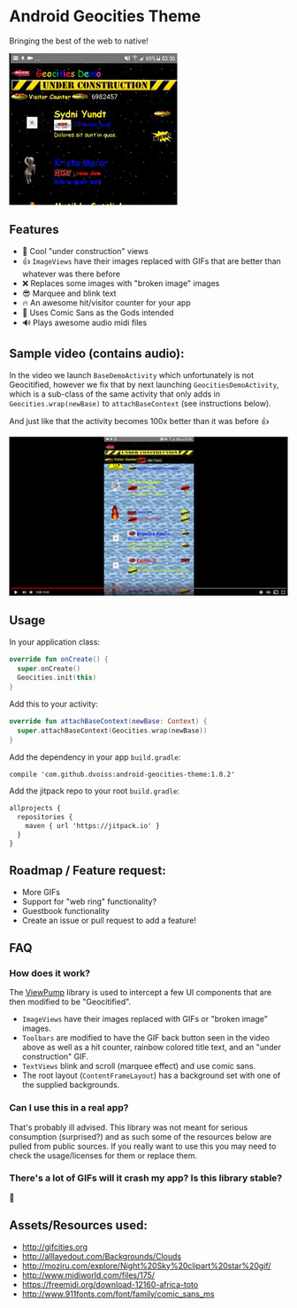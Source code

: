 # Android Geocities Theme

Bringing the best of the web to native!

<img src="https://github.com/dvoiss/android-geocities-theme/blob/master/art/sample.gif"/>

## Features

* 🚧 Cool "under construction" views
* 👍 `ImageViews` have their images replaced with GIFs that are better than whatever was there before
* ❌ Replaces some images with "broken image" images
* 😎 Marquee and blink text
* 🔥 An awesome hit/visitor counter for your app
* 🙏 Uses Comic Sans as the Gods intended
* 🔊 Plays awesome audio midi files

## Sample video (contains audio):

In the video we launch `BaseDemoActivity` which unfortunately is not Geocitified, however we fix that by next launching `GeocitiesDemoActivity`, which is a sub-class of the same activity that only adds in `Geocities.wrap(newBase)` to `attachBaseContext` (see instructions below).

And just like that the activity becomes 100x better than it was before 👍

[![Sample Video](https://github.com/dvoiss/android-geocities-theme/blob/master/art/sample.png)](https://youtu.be/gF9O9lXn3pc)

## Usage

In your application class:

```kotlin
override fun onCreate() {
  super.onCreate()
  Geocities.init(this)
}
```

Add this to your activity:

```kotlin
override fun attachBaseContext(newBase: Context) {
  super.attachBaseContext(Geocities.wrap(newBase))
}
```

Add the dependency in your app `build.gradle`:

```
compile 'com.github.dvoiss:android-geocities-theme:1.0.2'
```

Add the jitpack repo to your root `build.gradle`:

```
allprojects {
  repositories {
    maven { url 'https://jitpack.io' }
  }
}
```

## Roadmap / Feature request:

* More GIFs
* Support for "web ring" functionality?
* Guestbook functionality
* Create an issue or pull request to add a feature!

## FAQ

### How does it work?

The [ViewPump](https://github.com/InflationX/ViewPump) library is used to intercept a few UI components that are then modified to be "Geocitified".

* `ImageViews` have their images replaced with GIFs or "broken image" images.
* `Toolbars` are modified to have the GIF back button seen in the video above as well as a hit counter, rainbow colored title text, and an "under construction" GIF.
* `TextViews` blink and scroll (marquee effect) and use comic sans.
* The root layout (`ContentFrameLayout`) has a background set with one of the supplied backgrounds.

### Can I use this in a real app?

That's probably ill advised. This library was not meant for serious consumption (surprised?) and as such some of the resources below are pulled from public sources. If you really want to use this you may need to check the usage/licenses for them or replace them.

### There's a lot of GIFs will it crash my app? Is this library stable?

🤷

## Assets/Resources used:

* http://gifcities.org
* http://alllayedout.com/Backgrounds/Clouds
* http://moziru.com/explore/Night%20Sky%20clipart%20star%20gif/
* http://www.midiworld.com/files/175/
* https://freemidi.org/download-12160-africa-toto
* http://www.911fonts.com/font/family/comic_sans_ms
